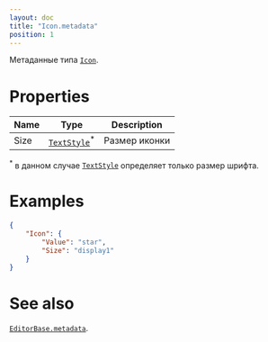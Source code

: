 ```yaml
---
layout: doc
title: "Icon.metadata"
position: 1
---
```


Метаданные типа [`Icon`](../).

# Properties

|Name|Type|Description|
|----|----|-----------|
|Size|[`TextStyle`](../../../Core/Style/TextStyle/)<sup>*</sup>|Размер иконки|

<sup>*</sup> в данном случае [`TextStyle`](../../../Core/Style/TextStyle/) определяет только размер шрифта.

# Examples

```json
{
    "Icon": {
        "Value": "star",
        "Size": "display1"
    }
}
```


# See also

[`EditorBase.metadata`](../../EditorBase/EditorBase.metadata/).
